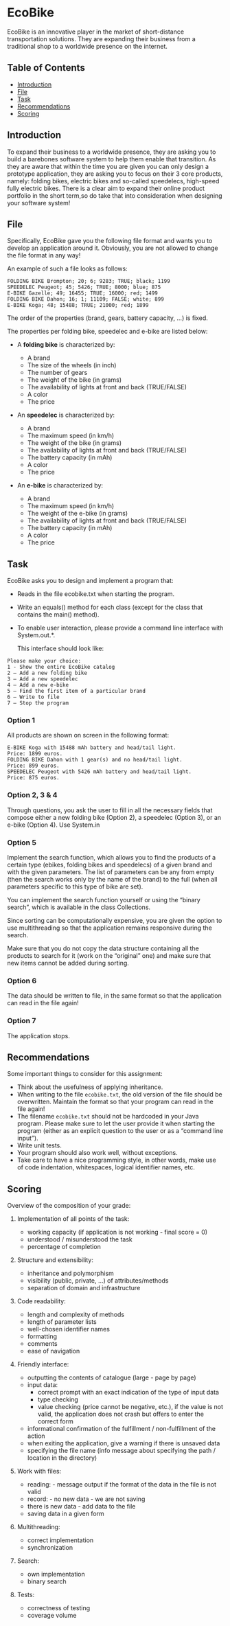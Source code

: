 # EcoBike

EcoBike is an innovative player in the market of short-distance transportation solutions. They
are expanding their business from a traditional shop to a worldwide presence on the internet.

## Table of Contents

* [Introduction](#Introduction)
* [File](#File)
* [Task](#Task)
* [Recommendations](#Recommendations)
* [Scoring](#Scoring)

## Introduction

To expand their business to a worldwide presence, they are asking you 
to build a barebones software system to help them enable that transition. As they are aware that 
within the time you are given you can only design a prototype application, they are asking you
to focus on their 3 core products, namely: folding bikes, electric bikes and so-called
speedelecs, high-speed fully electric bikes. There is a clear aim to expand their
online product portfolio in the short term,so do take that into consideration when designing
your software system!

## File

Specifically, EcoBike gave you the following file format and wants you to develop an
application around it. Obviously, you are not allowed to change the file format in any way!

An example of such a file looks as follows:

````
FOLDING BIKE Brompton; 20; 6; 9283; TRUE; black; 1199
SPEEDELEC Peugeot; 45; 5426; TRUE; 8000; blue; 875
E-BIKE Gazelle; 49; 16455; TRUE; 16000; red; 1499
FOLDING BIKE Dahon; 16; 1; 11109; FALSE; white; 899
E-BIKE Koga; 48; 15488; TRUE; 21000; red; 1899 
````

The order of the properties (brand, gears, battery capacity, ...) is fixed. 

The properties per folding bike, speedelec and e-bike are listed below: 

* A **folding bike** is characterized by:
  * A brand
  * The size of the wheels (in inch)
  * The number of gears
  * The weight of the bike (in grams)
  * The availability of lights at front and back (TRUE/FALSE)
  * A color
  * The price
  
* An **speedelec** is characterized by:
  * A brand
  * The maximum speed (in km/h)
  * The weight of the bike (in grams)
  * The availability of lights at front and back (TRUE/FALSE)
  * The battery capacity (in mAh)
  * A color
  * The price
 
* An **e-bike** is characterized by: 
  * A brand
  * The maximum speed (in km/h)
  * The weight of the e-bike (in grams)
  * The availability of lights at front and back (TRUE/FALSE)
  * The battery capacity (in mAh)
  * A color
  * The price
  
## Task

EcoBike asks you to design and implement a program that:
* Reads in the file ecobike.txt when starting the program.
* Write an equals() method for each class (except for the class that contains the main() method).
* To enable user interaction, please provide a command line interface with System.out.*.

   This interface should look like:

````
Please make your choice:
1 - Show the entire EcoBike catalog
2 – Add a new folding bike
3 – Add a new speedelec
4 – Add a new e-bike
5 – Find the first item of a particular brand
6 – Write to file
7 – Stop the program 
````

### Option 1

All products are shown on screen in the following format: 

````
E-BIKE Koga with 15488 mAh battery and head/tail light. 
Price: 1899 euros.
FOLDING BIKE Dahon with 1 gear(s) and no head/tail light.
Price: 899 euros.
SPEEDELEC Peugeot with 5426 mAh battery and head/tail light.
Price: 875 euros. 
````

### Option 2, 3 & 4

Through questions, you ask the user to fill in all the necessary fields that compose either a
new folding bike (Option 2), a speedelec (Option 3), or an e-bike (Option 4). Use System.in

### Option 5

Implement the search function, which allows you to find the products of a certain type
 (ebikes, folding bikes and speedelecs) of a given brand and with the given parameters. The list of
parameters can be any from empty (then the search works only by the name of the brand) to the full
(when all parameters specific to this type of bike are set).

You can implement the search function yourself or using the “binary search”, which is
available in the class Collections.

Since sorting can be computationally expensive, you are given the option to use
multithreading so that the application remains responsive during the search.

Make sure that you do not copy the data structure containing all the products to search for it
(work on the “original” one) and make sure that new items cannot be added during sorting.

### Option 6

The data should be written to file, in the same format so that the application
can read in the file again!

### Option 7

The application stops.

## Recommendations

Some important things to consider for this assignment:

* Think about the usefulness of applying inheritance.
* When writing to the file `ecobike.txt`, the old version of the file should be overwritten. 
Maintain the format so that your program can read in the file again!
* The filename `ecobike.txt` should not be hardcoded in your Java program. Please make sure to let
the user provide it when starting the program (either as an explicit question to the user or as a
“command line input”).
* Write unit tests.
* Your program should also work well, without exceptions.
* Take care to have a nice programming style, in other words, make use of code indentation,
whitespaces, logical identifier names, etc.

## Scoring

Overview of the composition of your grade:

1. Implementation of all points of the task:
   * working capacity (if application is not working - final score = 0)
   * understood / misunderstood the task
   * percentage of completion
  
2. Structure and extensibility:
   * inheritance and polymorphism
   * visibility (public, private, …) of attributes/methods
   * separation of domain and infrastructure
3. Code readability:
   * length and complexity of methods
   * length of parameter lists
   * well-chosen identifier names
   * formatting
   * comments
   * ease of navigation
4. Friendly interface:
   * outputting the contents of catalogue (large - page by page)
   * input data:
      * correct prompt with an exact indication of the type of input data
      * type checking
      * value checking (price cannot be negative, etc.), if the value is not valid, the
        application does not crash but offers to enter the correct form
   * informational confirmation of the fulfillment / non-fulfillment of the action
   * when exiting the application, give a warning if there is unsaved data
   * specifying the file name (info message about specifying the path / location in the directory)
5. Work with files:
   * reading: - message output if the format of the data in the file is not valid
   * record: - no new data - we are not saving
   * there is new data - add data to the file
   * saving data in a given form
6. Multithreading:
   * correct implementation
   * synchronization
7. Search:
   * own implementation
   * binary search
8. Tests:
   * correctness of testing
   * coverage volume
